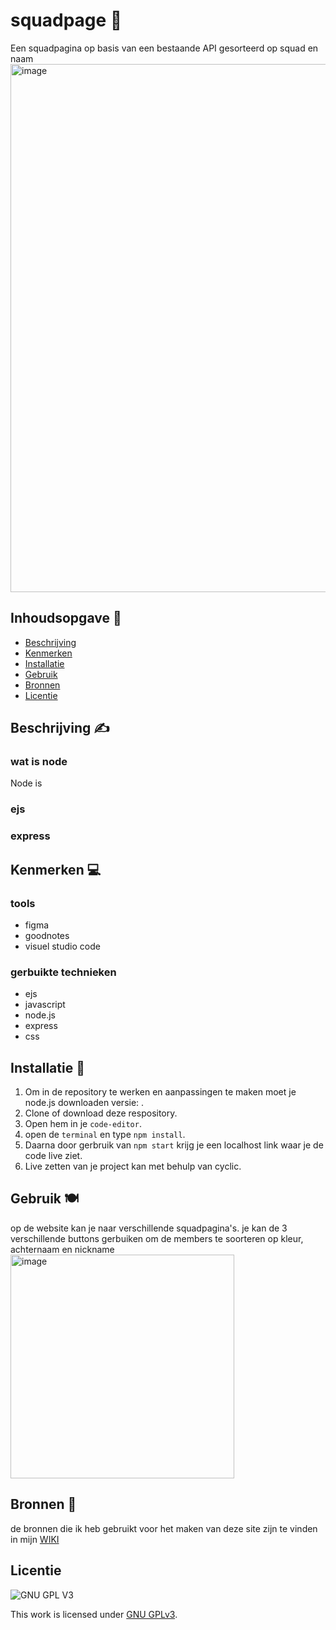 # squadpage 👟
Een squadpagina op basis van een bestaande API gesorteerd op squad en naam
<img width="845" alt="image" src="https://user-images.githubusercontent.com/112857270/220895141-99344834-dc8a-4259-b4e4-82d90d09799f.png">


<!-- Geef je project een titel en schrijf in één zin wat het is -->

## Inhoudsopgave 👀

- [Beschrijving](#beschrijving)
- [Kenmerken](#kenmerken)
- [Installatie](#installatie)
- [Gebruik](#gebruik)
- [Bronnen](#bronnen)
- [Licentie](#licentie)

## Beschrijving ✍

### wat is node
Node is

### ejs

### express
<!-- In de Beschrijving staat hoe je project er uit ziet, hoe het werkt en wat je er mee kan. -->
<!-- Voeg een mooie poster visual toe 📸 -->
<!-- Voeg een link toe naar Github Pages 🌐-->

## Kenmerken 💻

<!-- Bij Kenmerken staat welke technieken zijn gebruikt en hoe. Wat is de HTML structuur? Wat zijn de belangrijkste dingen in CSS? Wat is er met Javascript gedaan en hoe? Misschien heb je een framwork of library gebruikt? -->

### tools
- figma
- goodnotes
- visuel studio code

### gerbuikte technieken
- ejs
- javascript
- node.js
- express
- css


## Installatie 🌈

1. Om in de repository te werken en aanpassingen te maken moet je node.js downloaden versie: .
2. Clone of download deze respository.
3. Open hem in je `code-editor`.
4. open de `terminal` en type `npm install`.
5. Daarna door gerbruik van `npm start` krijg je een localhost link waar je de code live ziet.
6. Live zetten van je project kan met behulp van cyclic.

## Gebruik 🍽
op de website kan je naar verschillende squadpagina's. je kan de 3 verschillende buttons gerbuiken om  de members te soorteren op kleur, achternaam en nickname
<img width="358" alt="image" src="https://user-images.githubusercontent.com/112857270/220895493-e7f53e0c-5c23-4090-a5e2-e632f27ea122.png">


## Bronnen 🎒
de bronnen die ik heb gebruikt voor het maken van deze site zijn te vinden in mijn [WIKI](https://github.com/zombie0youssra/squad-b-member-page/wiki/Analyseren-%F0%9F%91%80#bronnen)

## Licentie

![GNU GPL V3](https://www.gnu.org/graphics/gplv3-127x51.png)

This work is licensed under [GNU GPLv3](./LICENSE).

